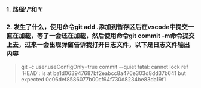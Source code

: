 ### 1. 路径'/'和'\\'
### 2. 发生了什么，使用命令git add .添加到暂存区后在vscode中提交一直在加载，等了一会还在加载，然后使用命令git commit -m命令提交上去，过来一会出现弹窗告诉我打开日志文件，以下是日志文件输出内容
> git -c user.useConfigOnly=true commit --quiet
> fatal: cannot lock ref 'HEAD': is at ba1d063947687bf2eabcc8a476e303d8dd37b641 but expected 
> 0c06def8586077b00cf94f730d8234be83da19f1


